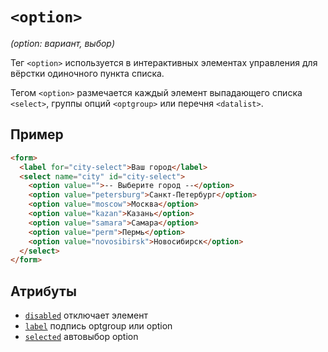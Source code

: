 # `<option>`

_(option: вариант, выбор)_

Тег `<option>` используется в интерактивных элементах управления для вёрстки одиночного пункта списка.

Тегом `<option>` размечается каждый элемент выпадающего списка `<select>`, группы опций `<optgroup>` или перечня `<datalist>`.

## Пример

```html
<form>
  <label for="city-select">Ваш город</label>
  <select name="city" id="city-select">
    <option value="">-- Выберите город --</option>
    <option value="petersburg">Санкт-Петербург</option>
    <option value="moscow">Москва</option>
    <option value="kazan">Казань</option>
    <option value="samara">Самара</option>
    <option value="perm">Пермь</option>
    <option value="novosibirsk">Новосибирск</option>
  </select>
</form>
```

## Атрибуты

- [`disabled`](../../ATTRIBUTES/FORM/disabled.md) отключает элемент
- [`label`](../../ATTRIBUTES/FORM/label.md) подпись optgroup или option
- [`selected`](../../ATTRIBUTES/FORM/selected.md) автовыбор option
